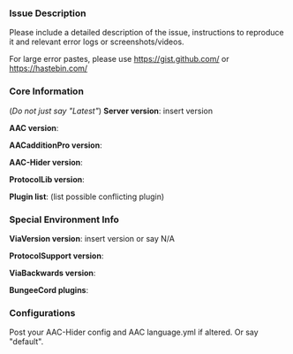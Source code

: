 ### Issue Description
Please include a detailed description of the issue, instructions to reproduce it and relevant error logs or screenshots/videos.

For large error pastes, please use https://gist.github.com/ or https://hastebin.com/

### Core Information
(_Do not just say "Latest"_)
**Server version**: insert version

**AAC version**: 

**AACadditionPro version**: 

**AAC-Hider version**: 

**ProtocolLib version**: 

**Plugin list**: (list possible conflicting plugin)

### Special Environment Info
**ViaVersion version**: insert version or say N/A

**ProtocolSupport version**: 

**ViaBackwards version**: 

**BungeeCord plugins**: 

### Configurations
Post your AAC-Hider config and AAC language.yml if altered. Or say "default".
